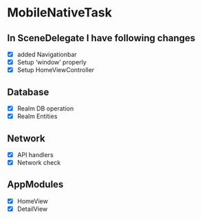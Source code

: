 # MobileNativeTask

## In SceneDelegate I have following changes
- [x] added Navigationbar 
- [x] Setup ‘window’ properly
- [x] Setup HomeViewController

## Database
- [x] Realm DB operation 
- [x] Realm Entities

## Network
- [x] API handlers 
- [x] Network check

## AppModules
- [x] HomeView
- [x] DetailView
